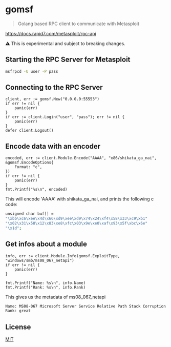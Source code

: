 # gomsf

> Golang based RPC client to communicate with Metasploit

https://docs.rapid7.com/metasploit/rpc-api

:warning: This is experimental and subject to breaking changes.

## Starting the RPC Server for Metasploit
```bash
msfrpcd -U user -P pass
```

## Connecting to the RPC Server
```golang
client, err := gomsf.New("0.0.0.0:55553")
if err != nil {
    panic(err)
}
if err := client.Login("user", "pass"); err != nil {
    panic(err)
}
defer client.Logout()
```
## Encode data with an encoder
```golang
encoded, err := client.Module.Encode("AAAA", "x86/shikata_ga_nai", &gomsf.EncodeOptions{
    Format: "c",
})
if err != nil {
    panic(err)
}
fmt.Printf("%s\n", encoded)
```
This will encode 'AAAA' with shikata_ga_nai, and prints the following c code:
```bash
unsigned char buf[] =
"\xbb\xc6\xee\x4d\x66\xd9\xee\xd9\x74\x24\xf4\x58\x33\xc9\xb1"
"\x02\x31\x58\x12\x83\xe8\xfc\x03\x9e\xe0\xaf\x93\x5f\xbc\x6e"
"\x1d";
```
## Get infos about a module
```golang
info, err := client.Module.Info(gomsf.ExploitType, "windows/smb/ms08_067_netapi")
if err != nil {
    panic(err)
}

fmt.Printf("Name: %s\n", info.Name)
fmt.Printf("Rank: %s\n", info.Rank)
```
This gives us the metadata of ms08_067_netapi
```bash
Name: MS08-067 Microsoft Server Service Relative Path Stack Corruption
Rank: great
```

## License
[MIT](LICENCE)
